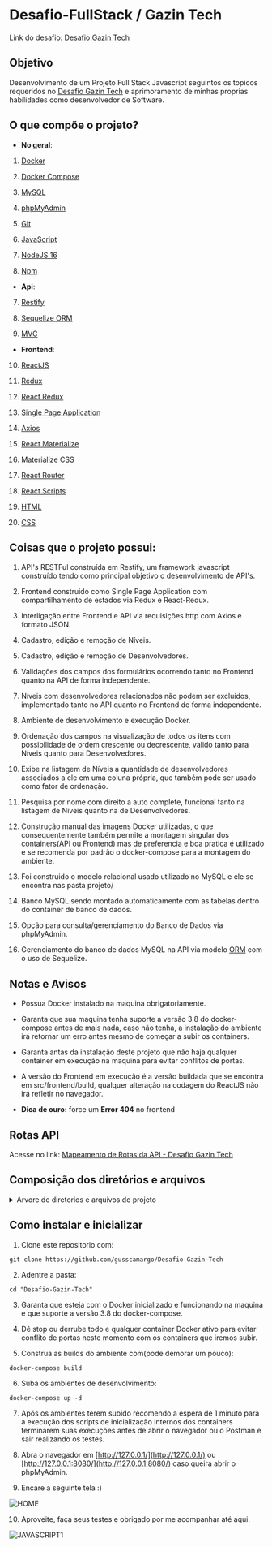 
  

[Desafio Gazin Tech]:https://github.com/gazin-tech/Desafio-FullStack

  

  

# Desafio-FullStack / Gazin Tech

  

  

Link do desafio: [Desafio Gazin Tech]

  

  

## Objetivo

  

  

Desenvolvimento de um Projeto Full Stack Javascript seguintos os topicos requeridos no [Desafio Gazin Tech] e aprimoramento de minhas proprias habilidades como desenvolvedor de Software.

  

  

## O que compõe o projeto?

  

- **No geral**:

  

1. [Docker](https://www.docker.com/)

  

2. [Docker Compose](https://docs.docker.com/compose/)

  

3. [MySQL](https://www.mysql.com/)

  

4. [phpMyAdmin](https://www.phpmyadmin.net/)

  

5. [Git](https://git-scm.com/)

6. [JavaScript](https://developer.mozilla.org/pt-BR/docs/Web/JavaScript)

  

7. [NodeJS 16](https://nodejs.org/en/)

  

8. [Npm](https://www.npmjs.com/)

  

  

- **Api**:

  

  

7. [Restify](http://restify.com/)

  

8. [Sequelize ORM](https://sequelize.org/v6/)

  

9. [MVC](https://www.devmedia.com.br/introducao-ao-padrao-mvc/29308)

  

  

- **Frontend**:

  

10. [ReactJS](https://pt-br.reactjs.org/)

  

11. [Redux](https://redux.js.org/)

  

12. [React Redux](https://react-redux.js.org/)

  

13. [Single Page Application](https://www.devmedia.com.br/ja-ouviu-falar-em-single-page-applications/39009)

  

14. [Axios](https://www.npmjs.com/package/axios)

  

15. [React Materialize](http://react-materialize.github.io/react-materialize/?path=/story/react-materialize--welcome)

  

16. [Materialize CSS](https://materializecss.com/)

  

17. [React Router](https://reactrouter.com/docs/en/v6/getting-started/overview)

  

18. [React Scripts](https://create-react-app.dev/)

19. [HTML](https://developer.mozilla.org/pt-BR/docs/Web/HTML)

20. [CSS](https://developer.mozilla.org/pt-BR/docs/Web/CSS)

  

  

## Coisas que o projeto possui:

  

  

1. API's RESTFul construída em Restify, um framework javascript construído tendo como principal objetivo o desenvolvimento de API's.

  

2. Frontend construido como Single Page Application com compartilhamento de estados via Redux e React-Redux.

  

3. Interligação entre Frontend e API via requisições http com Axios e formato JSON.

  

4. Cadastro, edição e remoção de Níveis.

  

5. Cadastro, edição e remoção de Desenvolvedores.

  

6. Validações dos campos dos formulários ocorrendo tanto no Frontend quanto na API de forma independente.

  

7. Níveis com desenvolvedores relacionados não podem ser excluídos, implementado tanto no API quanto no Frontend de forma independente.

  

8. Ambiente de desenvolvimento e execução Docker.

  

9. Ordenação dos campos na visualização de todos os itens com possibilidade de ordem crescente ou decrescente, valido tanto para Níveis quanto para Desenvolvedores.

  

10. Exibe na listagem de Níveis a quantidade de desenvolvedores associados a ele em uma coluna própria, que também pode ser usado como fator de ordenação.

  

11. Pesquisa por nome com direito a auto complete, funcional tanto na listagem de Níveis quanto na de Desenvolvedores.

  

12. Construção manual das imagens Docker utilizadas, o que consequentemente também permite a montagem singular dos containers(API ou Frontend) mas de preferencia e boa pratica é utilizado e se recomenda por padrão o docker-compose para a montagem do ambiente.

  

13. Foi construido o modelo relacional usado utilizado no MySQL e ele se encontra nas pasta projeto/

  

14. Banco MySQL sendo montado automaticamente com as tabelas dentro do container de banco de dados.

  

15. Opção para consulta/gerenciamento do Banco de Dados via phpMyAdmin.

  

16. Gerenciamento do banco de dados MySQL na API via modelo [ORM](https://www.devmedia.com.br/tecnicas-de-mapeamento-objeto-relacional-revista-sql-magazine-40/6980) com o uso de Sequelize.

  

  

## Notas e Avisos

  

- Possua Docker instalado na maquina obrigatoriamente.

  

- Garanta que sua maquina tenha suporte a versão 3.8 do docker-compose antes de mais nada, caso não tenha, a instalação do ambiente irá retornar um erro antes mesmo de começar a subir os containers.

  

- Garanta antas da instalação deste projeto que não haja qualquer container em execução na maquina para evitar conflitos de portas.

  

- A versão do Frontend em execução é a versão buildada que se encontra em src/frontend/build, qualquer alteração na codagem do ReactJS não irá refletir no navegador.

  

- **Dica de ouro:** force um **Error 404** no frontend

  

## Rotas API

  

  

Acesse no link: [Mapeamento de Rotas da API - Desafio Gazin Tech](https://documenter.getpostman.com/view/2302068/UVRHj3g7)


## Composição dos diretórios e arquivos
<details>
<summary>Arvore de diretorios e arquivos do projeto</summary>

```
├── README.md
├── builds
│   ├── nodejs_api.Dockerfile
│   └── nodejs_frontend.Dockerfile
├── desafio
│   └── README.md
├── docker-compose.yml
├── projeto
│   ├── Modelo Relacional.mwb
│   └── Modelo Relacional.mwb.bak
├── sql
│   └── dump.sql
└── src
    ├── api
    │   ├── app.js
    │   ├── config
    │   │   └── connectionBD.js
    │   ├── controllers
    │   │   ├── desenvolvedorController.js
    │   │   └── nivelController.js
    │   ├── middleware
    │   │   └── cors.js
    │   ├── models
    │   │   ├── desenvolvedor.js
    │   │   └── nivel.js
    │   ├── package.json
    │   └── routes
    │       ├── desenvolvedor.js
    │       └── nivel.js
    └── frontend
        ├── README.md
        ├── build
        │   ├── asset-manifest.json
        │   ├── css
        │   │   └── materialize.min.css
        │   ├── index.html
        │   ├── manifest.json
        │   ├── robots.txt
        │   └── static
        │       ├── css
        │       │   ├── main.311a51d9.css
        │       │   └── main.311a51d9.css.map
        │       └── js
        │           ├── 787.774729bc.chunk.js
        │           ├── 787.774729bc.chunk.js.map
        │           ├── main.0a926070.js
        │           ├── main.0a926070.js.LICENSE.txt
        │           └── main.0a926070.js.map
        ├── package-lock.json
        ├── package.json
        ├── public
        │   ├── css
        │   │   └── materialize.min.css
        │   ├── index.html
        │   ├── manifest.json
        │   └── robots.txt
        └── src
            ├── App.jsx
            ├── bd.js
            ├── components
            │   ├── Acoes.jsx
            │   ├── AddButton.jsx
            │   ├── Content.jsx
            │   ├── Desenvolvedor
            │   │   ├── DesenvolvedorForm.jsx
            │   │   └── DesenvolvedorRowTable.jsx
            │   ├── Head.jsx
            │   ├── Header
            │   │   ├── Header.jsx
            │   │   ├── Navbar.jsx
            │   │   └── index.jsx
            │   ├── Nivel
            │   │   ├── NivelForm.jsx
            │   │   └── NivelRowTable.jsx
            │   └── Table
            │       ├── Head.jsx
            │       ├── Table.jsx
            │       └── index.jsx
            ├── index.js
            ├── pages
            │   ├── Desenvolvedor
            │   │   ├── DesenvolvedorCreate.jsx
            │   │   ├── DesenvolvedorPage.jsx
            │   │   └── index.jsx
            │   ├── Error
            │   │   ├── NotFound404Page.css
            │   │   └── NotFound404Page.jsx
            │   ├── Home.jsx
            │   └── Nivel
            │       ├── NivelCreate.jsx
            │       ├── NivelPage.jsx
            │       └── index.jsx
            ├── reportWebVitals.js
            ├── services
            │   ├── bd
            │   │   ├── desenvolvedorService.js
            │   │   └── nivelService.js
            │   └── tools
            │       ├── convertFormatTime.js
            │       ├── ordenacaoByItem.js
            │       ├── searchByString.js
            │       └── toastError.js
            └── store
                ├── features
                │   ├── desenvolvedor
                │   │   ├── delete.js
                │   │   ├── fetchById.js
                │   │   ├── index.js
                │   │   ├── post.js
                │   │   └── put.js
                │   ├── desenvolvedores
                │   │   ├── fetchAllDevs.js
                │   │   └── index.js
                │   ├── links
                │   │   └── index.js
                │   ├── niveis
                │   │   ├── fetchAllNiveis.js
                │   │   └── index.js
                │   └── nivel
                │       ├── delete.js
                │       ├── fetchById.js
                │       ├── index.js
                │       ├── post.js
                │       └── put.js
                └── store.js
```

</details>

  

  

## Como instalar e inicializar

  

  

1. Clone este repositorio com:

  

```git clone https://github.com/gusscamargo/Desafio-Gazin-Tech```

  

2. Adentre a pasta:

  

```cd "Desafio-Gazin-Tech"```

  

3. Garanta que esteja com o Docker inicializado e funcionando na maquina e que suporte a versão 3.8 do docker-compose.

  

4. Dê stop ou derrube todo e qualquer container Docker ativo para evitar conflito de portas neste momento com os containers que iremos subir.

  

5. Construa as builds do ambiente com(pode demorar um pouco):

  

```docker-compose build```

  

6. Suba os ambientes de desenvolvimento:

  

```docker-compose up -d```

  

7. Após os ambientes terem subido recomendo a espera de 1 minuto para a execução dos scripts de inicialização internos dos containers terminarem suas execuções antes de abrir o navegador ou o Postman e sair realizando os testes.

  

8. Abra o navegador em [http://127.0.0.1/](http://127.0.0.1/) ou [http://127.0.0.1:8080/](http://127.0.0.1:8080/) caso queira abrir o phpMyAdmin.

  

9. Encare a seguinte tela :)

  

![HOME](https://i.imgur.com/6rOqAB8.png)

  

10. Aproveite, faça seus testes e obrigado por me acompanhar até aqui.

  

  

![JAVASCRIPT1](https://www.freecodecamp.org/news/content/images/2019/07/this-is-javascript.jpeg)
